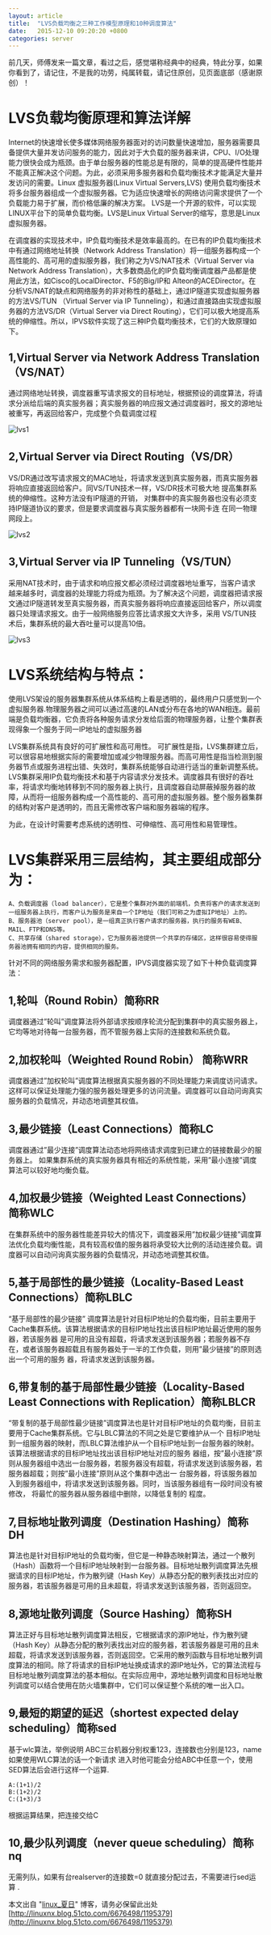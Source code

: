 ```yaml
---
layout: article
title:  "LVS负载均衡之三种工作模型原理和10种调度算法"
date:   2015-12-10 09:20:20 +0800
categories: server
---
```


前几天，师傅发来一篇文章，看过之后，感觉堪称经典中的经典，特此分享，如果你看到了，请记住，不是我的功劳，纯属转载，请记住原创，见页面底部（感谢原创）！
 
# LVS负载均衡原理和算法详解 #

   Internet的快速增长使多媒体网络服务器面对的访问数量快速增加，服务器需要具备提供大量并发访问服务的能力，因此对于大负载的服务器来讲，CPU、I/O处理能力很快会成为瓶颈。由于单台服务器的性能总是有限的，简单的提高硬件性能并不能真正解决这个问题。为此，必须采用多服务器和负载均衡技术才能满足大量并发访问的需要。Linux 虚拟服务器(Linux Virtual Servers,LVS) 使用负载均衡技术将多台服务器组成一个虚拟服务器。它为适应快速增长的网络访问需求提供了一个负载能力易于扩展，而价格低廉的解决方案。 LVS是一个开源的软件，可以实现LINUX平台下的简单负载均衡。LVS是Linux Virtual Server的缩写，意思是Linux虚拟服务器。 
 
   在调度器的实现技术中，IP负载均衡技术是效率最高的。在已有的IP负载均衡技术中有通过网络地址转换（Network Address Translation）将一组服务器构成一个高性能的、高可用的虚拟服务器，我们称之为VS/NAT技术（Virtual Server via Network Address Translation），大多数商品化的IP负载均衡调度器产品都是使用此方法，如Cisco的LocalDirector、F5的Big/IP和 Alteon的ACEDirector。在分析VS/NAT的缺点和网络服务的非对称性的基础上，通过IP隧道实现虚拟服务器的方法VS/TUN （Virtual Server via IP Tunneling），和通过直接路由实现虚拟服务器的方法VS/DR（Virtual Server via Direct Routing），它们可以极大地提高系统的伸缩性。所以，IPVS软件实现了这三种IP负载均衡技术，它们的大致原理如下。

## 1,Virtual Server via Network Address Translation（VS/NAT） ##

  通过网络地址转换，调度器重写请求报文的目标地址，根据预设的调度算法，将请求分派给后端的真实服务器；真实服务器的响应报文通过调度器时，报文的源地址被重写，再返回给客户，完成整个负载调度过程

![lvs1](/images/server/lvs-3_work_pattern-10_scheduling_algorithm-1.png)

## 2,Virtual Server via Direct Routing（VS/DR） ##

  VS/DR通过改写请求报文的MAC地址，将请求发送到真实服务器，而真实服务器将响应直接返回给客户。同VS/TUN技术一样，VS/DR技术可极大地 提高集群系统的伸缩性。这种方法没有IP隧道的开销， 对集群中的真实服务器也没有必须支持IP隧道协议的要求，但是要求调度器与真实服务器都有一块网卡连 在同一物理网段上。

![lvs2](/images/server/lvs-3_work_pattern-10_scheduling_algorithm-2.png)
 
## 3,Virtual Server via IP Tunneling（VS/TUN） ##

  采用NAT技术时，由于请求和响应报文都必须经过调度器地址重写，当客户请求越来越多时，调度器的处理能力将成为瓶颈。为了解决这个问题，调度器把请求报 文通过IP隧道转发至真实服务器，而真实服务器将响应直接返回给客户，所以调度器只处理请求报文。由于一般网络服务应答比请求报文大许多，采用 VS/TUN技术后，集群系统的最大吞吐量可以提高10倍。

![lvs3](/images/server/lvs-3_work_pattern-10_scheduling_algorithm-3.png)  
 
#   LVS系统结构与特点： #

   使用LVS架设的服务器集群系统从体系结构上看是透明的，最终用户只感觉到一个虚拟服务器.物理服务器之间可以通过高速的LAN或分布在各地的WAN相连。最前端是负载均衡器，它负责将各种服务请求分发给后面的物理服务器，让整个集群表现得象一个服务于同一IP地址的虚拟服务器 
 
   LVS集群系统具有良好的可扩展性和高可用性。 可扩展性是指，LVS集群建立后，可以很容易地根据实际的需要增加或减少物理服务器。而高可用性是指当检测到服务器节点或服务进程出错、失效时，集群系统能够自动进行适当的重新调整系统。
   LVS集群采用IP负载均衡技术和基于内容请求分发技术。调度器具有很好的吞吐率，将请求均衡地转移到不同的服务器上执行，且调度器自动屏蔽掉服务器的故障，从而将一组服务器构成一个高性能的、高可用的虚拟服务器。整个服务器集群的结构对客户是透明的，而且无需修改客户端和服务器端的程序。  

为此，在设计时需要考虑系统的透明性、可伸缩性、高可用性和易管理性。 

#  LVS集群采用三层结构，其主要组成部分为： #

	A、负载调度器（load balancer），它是整个集群对外面的前端机，负责将客户的请求发送到一组服务器上执行，而客户认为服务是来自一个IP地址（我们可称之为虚拟IP地址）上的。
	B、服务器池（server pool），是一组真正执行客户请求的服务器，执行的服务有WEB、MAIL、FTP和DNS等。
	C、共享存储（shared storage），它为服务器池提供一个共享的存储区，这样很容易使得服务器池拥有相同的内容，提供相同的服务。 

针对不同的网络服务需求和服务器配置，IPVS调度器实现了如下十种负载调度算法：

## 1,轮叫（Round Robin）简称RR ##

   调度器通过”轮叫”调度算法将外部请求按顺序轮流分配到集群中的真实服务器上，它均等地对待每一台服务器，而不管服务器上实际的连接数和系统负载。
 
## 2,加权轮叫（Weighted Round Robin） 简称WRR ##

   调度器通过”加权轮叫”调度算法根据真实服务器的不同处理能力来调度访问请求。 这样可以保证处理能力强的服务器处理更多的访问流量。调度器可以自动问询真实服务器的负载情况，并动态地调整其权值。
 
## 3,最少链接（Least Connections）简称LC ##

  调度器通过”最少连接”调度算法动态地将网络请求调度到已建立的链接数最少的服务器上。 如果集群系统的真实服务器具有相近的系统性能，采用”最小连接”调度算法可以较好地均衡负载。
 
## 4,加权最少链接（Weighted Least Connections）简称WLC ##

  在集群系统中的服务器性能差异较大的情况下，调度器采用”加权最少链接”调度算法优化负载均衡性能，具有较高权值的服务器将承受较大比例的活动连接负载。调度器可以自动问询真实服务器的负载情况，并动态地调整其权值。
 
## 5,基于局部性的最少链接（Locality-Based Least Connections）简称LBLC ##

  “基于局部性的最少链接” 调度算法是针对目标IP地址的负载均衡，目前主要用于Cache集群系统。该算法根据请求的目标IP地址找出该目标IP地址最近使用的服务器，若该服务器 是可用的且没有超载，将请求发送到该服务器；若服务器不存在，或者该服务器超载且有服务器处于一半的工作负载，则用”最少链接”的原则选出一个可用的服务 器，将请求发送到该服务器。
 
## 6,带复制的基于局部性最少链接（Locality-Based Least Connections with Replication）简称LBLCR ##

  “带复制的基于局部性最少链接”调度算法也是针对目标IP地址的负载均衡，目前主要用于Cache集群系统。它与LBLC算法的不同之处是它要维护从一个 目标IP地址到一组服务器的映射，而LBLC算法维护从一个目标IP地址到一台服务器的映射。该算法根据请求的目标IP地址找出该目标IP地址对应的服务 器组，按”最小连接”原则从服务器组中选出一台服务器，若服务器没有超载，将请求发送到该服务器，若服务器超载；则按”最小连接”原则从这个集群中选出一 台服务器，将该服务器加入到服务器组中，将请求发送到该服务器。同时，当该服务器组有一段时间没有被修改， 将最忙的服务器从服务器组中删除，以降低复制的 程度。
 
## 7,目标地址散列调度（Destination Hashing）简称DH ##

   算法也是针对目标IP地址的负载均衡，但它是一种静态映射算法，通过一个散列（Hash）函数将一个目标IP地址映射到一台服务器。目标地址散列调度算法先根据请求的目标IP地址，作为散列键（Hash Key）从静态分配的散列表找出对应的服务器，若该服务器是可用的且未超载，将请求发送到该服务器，否则返回空。
 
## 8,源地址散列调度（Source Hashing）简称SH ##

 算法正好与目标地址散列调度算法相反，它根据请求的源IP地址，作为散列键（Hash Key）从静态分配的散列表找出对应的服务器，若该服务器是可用的且未超载，将请求发送到该服务器，否则返回空。它采用的散列函数与目标地址散列调度算法的相同。除了将请求的目标IP地址换成请求的源IP地址外，它的算法流程与目标地址散列调度算法的基本相似。在实际应用中，源地址散列调度和目标地址散列调度可以结合使用在防火墙集群中，它们可以保证整个系统的唯一出入口。 

## 9,最短的期望的延迟（shortest expected delay scheduling）简称sed ##

基于wlc算法，举例说明
ABC三台机器分别权重123，连接数也分别是123，name如果使用WLC算法的话一个新请求 进入时他可能会分给ABC中任意一个，使用SED算法后会进行这样一个运算.

	A:(1+1)/2
	B:(1+2)/2
	C:(1+3)/3

根据运算结果，把连接交给C

## 10,最少队列调度（never queue scheduling）简称nq ##

 无需列队，如果有台realserver的连接数=0 就直接分配过去，不需要进行sed运算 .

本文出自 "[linux_夏日](http://linuxnx.blog.51cto.com/6676498/1195379 "linux_夏日")" 博客，请务必保留此出处[http://linuxnx.blog.51cto.com/6676498/1195379](http://linuxnx.blog.51cto.com/6676498/1195379)